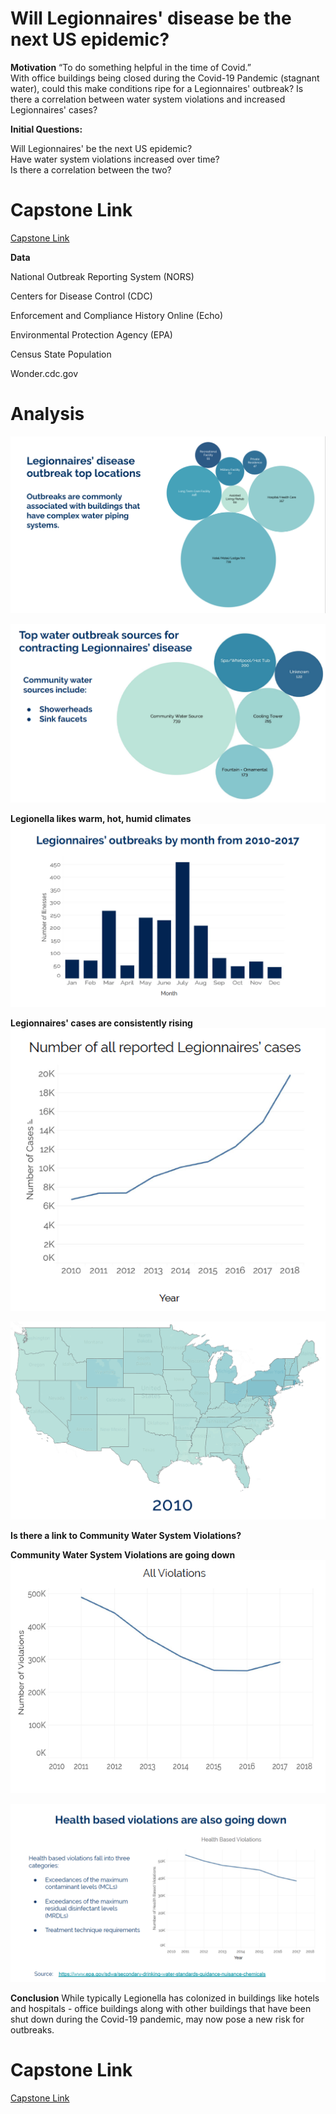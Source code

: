 # Will Legionnaires' disease be the next US epidemic?

**Motivation**
“To do something helpful in the time of Covid.”     
With office buildings being closed during the Covid-19 Pandemic (stagnant water), could this make conditions ripe for a Legionnaires' outbreak?  Is there a correlation between water system violations and increased Legionnaires' cases?

**Initial Questions:**  

Will Legionnaires' be the next US epidemic?  
Have water system violations increased over time?  
Is there a correlation between the two?

# Capstone Link
[Capstone Link](/legionnaires.pdf)


**Data**

National Outbreak Reporting System (NORS)

Centers for Disease Control (CDC)

Enforcement and Compliance History Online (Echo)

Environmental Protection Agency (EPA)

Census State Population

Wonder.cdc.gov


# Analysis

![](png/locationsvisual.png)


![](png/watersourcesvisual.png)

**Legionella likes warm, hot, humid climates**
![](png/climate.png)

**Legionnaires' cases are consistently rising**
![](png/riseleg.png)

![](png/map.gif)

**Is there a link to Community Water System Violations?**

**Community Water System Violations are going down**
![](png/waterviolations.png)

![](png/healthbased.png)


**Conclusion**
While typically Legionella has colonized in buildings like hotels and hospitals - office buildings along with other buildings that have been shut down during the Covid-19 pandemic, may now pose a new risk for outbreaks.


# Capstone Link
[Capstone Link](/legionnaires.pdf)
